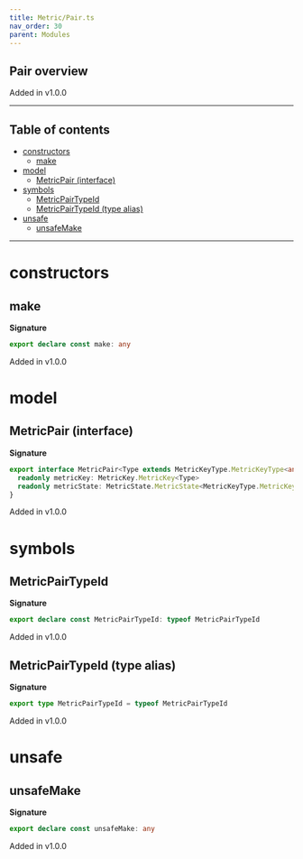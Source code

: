 ```yaml
---
title: Metric/Pair.ts
nav_order: 30
parent: Modules
---
```


## Pair overview

Added in v1.0.0

---

<h2 class="text-delta">Table of contents</h2>

- [constructors](#constructors)
  - [make](#make)
- [model](#model)
  - [MetricPair (interface)](#metricpair-interface)
- [symbols](#symbols)
  - [MetricPairTypeId](#metricpairtypeid)
  - [MetricPairTypeId (type alias)](#metricpairtypeid-type-alias)
- [unsafe](#unsafe)
  - [unsafeMake](#unsafemake)

---

# constructors

## make

**Signature**

```ts
export declare const make: any
```

Added in v1.0.0

# model

## MetricPair (interface)

**Signature**

```ts
export interface MetricPair<Type extends MetricKeyType.MetricKeyType<any, any>> extends MetricPair.Variance<Type> {
  readonly metricKey: MetricKey.MetricKey<Type>
  readonly metricState: MetricState.MetricState<MetricKeyType.MetricKeyType.OutType<Type>>
}
```

Added in v1.0.0

# symbols

## MetricPairTypeId

**Signature**

```ts
export declare const MetricPairTypeId: typeof MetricPairTypeId
```

Added in v1.0.0

## MetricPairTypeId (type alias)

**Signature**

```ts
export type MetricPairTypeId = typeof MetricPairTypeId
```

Added in v1.0.0

# unsafe

## unsafeMake

**Signature**

```ts
export declare const unsafeMake: any
```

Added in v1.0.0
